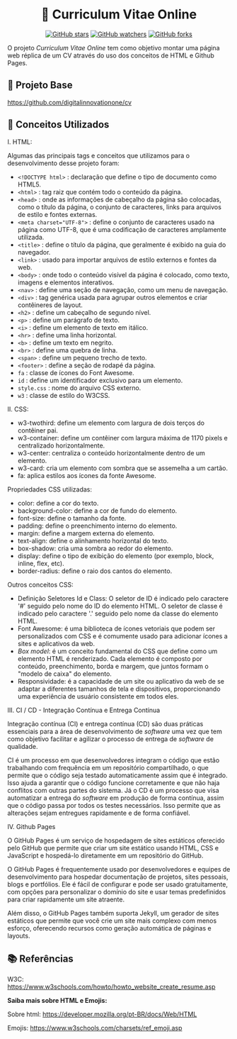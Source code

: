 <h1 align="center"> 📝 Curriculum Vitae Online </h1>

<div align="center">

[![GitHub stars](https://img.shields.io/github/stars/biachristie/html-cv.svg?style=social&label=Star&maxAge=2592000)](https://github.com/biachristie/html-cv/stargazers)
[![GitHub watchers](https://img.shields.io/github/watchers/biachristie/html-cv.svg?style=social&label=Watch&maxAge=2592000)](https://github.com/biachristie/html-cv/watchers)
[![GitHub forks](https://img.shields.io/github/forks/biachristie/html-cv.svg?style=social&label=Fork&maxAge=2592000)](https://github.com/biachristie/html-cv/network/members)

</div>

O projeto *Curriculum Vitae Online* tem como objetivo montar uma página web réplica de um CV através do uso dos conceitos de HTML e Github Pages.

## 🔀 Projeto Base

https://github.com/digitalinnovationone/cv

## 📑 Conceitos Utilizados

I. HTML:

Algumas das principais tags e conceitos que utilizamos para o desenvolvimento desse projeto foram:

* `<!DOCTYPE html>` : declaração que define o tipo de documento como HTML5.
* `<html>` : tag raiz que contém todo o conteúdo da página.
* `<head>` : onde as informações de cabeçalho da  página são colocadas, como o título da página, o conjunto de caracteres, links para arquivos de estilo e fontes externas.
* `<meta charset="UTF-8">` : define o conjunto de caracteres usado na página como UTF-8, que é uma codificação de caracteres amplamente utilizada.
* `<title>` : define o título da página, que geralmente é exibido na guia do navegador.
* `<link>` : usado para importar arquivos de estilo externos e fontes da web.
* `<body>` : onde todo o conteúdo visível da página é colocado, como texto, imagens e elementos interativos.
* `<nav>` : define uma seção de navegação, como um menu de navegação.
* `<div>` : tag genérica usada para agrupar outros elementos e criar contêineres de layout.
* `<h2>` : define um cabeçalho de segundo nível.
* `<p>` : define um parágrafo de texto.
* `<i>` : define um elemento de texto em itálico.
* `<hr>` : define uma linha horizontal.
* `<b>` : define um texto em negrito.
* `<br>` : define uma quebra de linha.
* `<span>` : define um pequeno trecho de texto.
* `<footer>` : define a seção de rodapé da página.
* `fa` : classe de ícones do Font Awesome.
* `id` : define um identificador exclusivo para um elemento.
* `style.css` : nome do arquivo CSS externo.
* `w3` : classe de estilo do W3CSS.

II. CSS:

* w3-twothird: define um elemento com largura de dois terços do contêiner pai.
* w3-container: define um contêiner com largura máxima de 1170 pixels e centralizado horizontalmente.
* w3-center: centraliza o conteúdo horizontalmente dentro de um elemento.
* w3-card: cria um elemento com sombra que se assemelha a um cartão.
* fa: aplica estilos aos ícones da fonte Awesome.

Propriedades CSS utilizadas:

* color: define a cor do texto.
* background-color: define a cor de fundo do elemento.
* font-size: define o tamanho da fonte.
* padding: define o preenchimento interno do elemento.
* margin: define a margem externa do elemento.
* text-align: define o alinhamento horizontal do texto.
* box-shadow: cria uma sombra ao redor do elemento.
* display: define o tipo de exibição do elemento (por exemplo, block, inline, flex, etc).
* border-radius: define o raio dos cantos do elemento.

Outros conceitos CSS:

* Definição Seletores Id e Class: O seletor de ID é indicado pelo caractere '#' seguido pelo nome do ID do elemento HTML. O seletor de classe é indicado pelo caractere '.' seguido pelo nome da classe do elemento HTML.
* Font Awesome: é uma biblioteca de ícones vetoriais que podem ser personalizados com CSS e é comumente usado para adicionar ícones a sites e aplicativos da web.
* *Box model*: é um conceito fundamental do CSS que define como um elemento HTML é renderizado. Cada elemento é composto por conteúdo, preenchimento, borda e margem, que juntos formam o "modelo de caixa" do elemento.
* Responsividade: é a capacidade de um site ou aplicativo da web de se adaptar a diferentes tamanhos de tela e dispositivos, proporcionando uma experiência de usuário consistente em todos eles.

III. CI / CD - Integração Contínua e Entrega Contínua

Integração contínua (CI) e entrega contínua (CD) são duas práticas essenciais para a área de desenvolvimento de *software* uma vez que tem como objetivo facilitar e agilizar o processo de entrega de *software* de qualidade.

CI é um processo em que desenvolvedores integram o código que estão trabalhando com frequência em um repositório compartilhado, o que permite que o código seja testado automaticamente assim que é integrado. Isso ajuda a garantir que o código funcione corretamente e que não haja conflitos com outras partes do sistema. Já o CD é um processo que visa automatizar a entrega do *software* em produção de forma contínua, assim que o código passa por todos os testes necessários. Isso permite que as alterações sejam entregues rapidamente e de forma confiável.

IV. Github Pages

O GitHub Pages é um serviço de hospedagem de sites estáticos oferecido pelo GitHub que permite que criar um site estático usando HTML, CSS e JavaScript e hospedá-lo diretamente em um repositório do GitHub.

O GitHub Pages é frequentemente usado por desenvolvedores e equipes de desenvolvimento para hospedar documentação de projetos, sites pessoais, blogs e portfólios. Ele é fácil de configurar e pode ser usado gratuitamente, com opções para personalizar o domínio do site e usar temas predefinidos para criar rapidamente um site atraente.

Além disso, o GitHub Pages também suporta Jekyll, um gerador de sites estáticos que permite que você crie um site mais complexo com menos esforço, oferecendo recursos como geração automática de páginas e layouts.

## 📚 Referências

W3C: https://www.w3schools.com/howto/howto_website_create_resume.asp

**Saiba mais sobre HTML e Emojis:**

Sobre html: https://developer.mozilla.org/pt-BR/docs/Web/HTML

Emojis: https://www.w3schools.com/charsets/ref_emoji.asp
